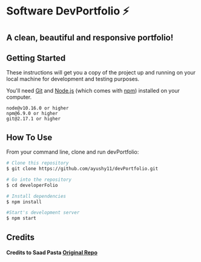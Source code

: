 # Software DevPortfolio ⚡️ 

## A clean, beautiful and responsive portfolio!

## Getting Started

These instructions will get you a copy of the project up and running on your local machine for development and testing purposes.

You'll need [Git](https://git-scm.com) and [Node.js](https://nodejs.org/en/download/) (which comes with [npm](http://npmjs.com)) installed on your computer.

```
node@v10.16.0 or higher
npm@6.9.0 or higher
git@2.17.1 or higher
```
## How To Use 

From your command line, clone and run devPortfolio:

```bash
# Clone this repository
$ git clone https://github.com/ayushy11/devPortfolio.git

# Go into the repository
$ cd developerFolio

# Install dependencies
$ npm install

#Start's development server
$ npm start
```

## Credits
#### Credits to Saad Pasta <a href='https://github.com/saadpasta/developerFolio'>Original Repo</a>
